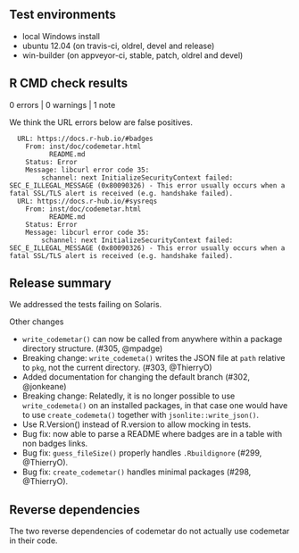 ## Test environments
* local Windows install
* ubuntu 12.04 (on travis-ci, oldrel, devel and release)
* win-builder (on appveyor-ci, stable, patch, oldrel and devel)

## R CMD check results

0 errors | 0 warnings | 1 note

We think the URL errors below are false positives.

```
  URL: https://docs.r-hub.io/#badges
    From: inst/doc/codemetar.html
          README.md
    Status: Error
    Message: libcurl error code 35:
      	schannel: next InitializeSecurityContext failed: SEC_E_ILLEGAL_MESSAGE (0x80090326) - This error usually occurs when a fatal SSL/TLS alert is received (e.g. handshake failed).
  URL: https://docs.r-hub.io/#sysreqs
    From: inst/doc/codemetar.html
          README.md
    Status: Error
    Message: libcurl error code 35:
      	schannel: next InitializeSecurityContext failed: SEC_E_ILLEGAL_MESSAGE (0x80090326) - This error usually occurs when a fatal SSL/TLS alert is received (e.g. handshake failed).
```

## Release summary

We addressed the tests failing on Solaris.

Other changes 

* `write_codemetar()` can now be called from anywhere within a package directory structure. (#305, @mpadge)
* Breaking change: `write_codemeta()` writes the JSON file at `path` relative to `pkg`, not the current directory. (#303, @ThierryO)
* Added  documentation for changing the default branch (#302, @jonkeane)
* Breaking change: Relatedly, it is no longer possible to use `write_codemeta()` on an installed packages, in that case one would have to use `create_codemeta()` together with `jsonlite::write_json()`.
* Use R.Version() instead of R.version to allow mocking in tests.
* Bug fix: now able to parse a README where badges are in a table with non badges links.
* Bug fix: `guess_fileSize()` properly handles `.Rbuildignore` (#299, @ThierryO).
* Bug fix: `create_codemetar()` handles minimal packages (#298, @ThierryO).

## Reverse dependencies

The two reverse dependencies of codemetar do not actually use codemetar in their code.
